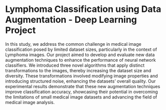 # Lymphoma Classification using Data Augmentation - Deep Learning Project
In this study, we address the common challenge in medical image classification posed by limited dataset sizes, particularly in the context of Lymphoma images. Our project
aimed to develop and evaluate new data augmentation techniques to enhance the performance of neural network classifiers. We introduced three novel algorithms that apply distinct
transformations to the images, thereby increasing the dataset size and diversity. These transformations involved modifying image properties and introducing structured noise, enhancing
the datasets’ overall quality. Our experimental results demonstrate that these new augmentation techniques improve classification accuracy, showcasing their potential in overcoming
the limitations of small medical image datasets and advancing the field of medical image analysis.
